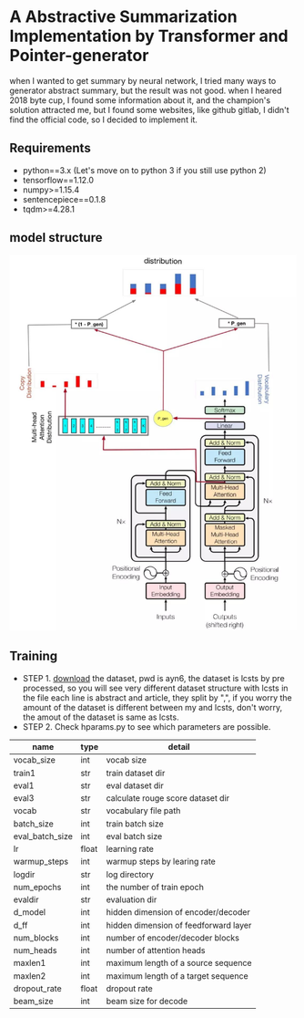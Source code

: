 # A Abstractive Summarization Implementation by Transformer and Pointer-generator
when I wanted to get summary by neural network, I tried many ways to generator abstract summary, but the result was not good.
when I heared 2018 byte cup, I found some information about it, and the champion's solution attracted me, but I found some websites,
like github gitlab, I didn't find the official code, so I decided to implement it.

## Requirements
* python==3.x (Let's move on to python 3 if you still use python 2)
* tensorflow==1.12.0
* numpy>=1.15.4
* sentencepiece==0.1.8
* tqdm>=4.28.1

## model structure
<img src="fig/structure.jpg">

## Training
* STEP 1. [download](https://pan.baidu.com/s/1szq0Wa60AS5ISpM_SNPcbA) the dataset, pwd is ayn6, the dataset is lcsts by pre processed, so you will see very different dataset structure with lcsts in the file
each line is abstract and article, they split by ",", if you worry the amount of the dataset is different between my and lcsts, don't 
worry, the amout of the dataset is same as lcsts. 
* STEP 2. Check hparams.py to see which parameters are possible. 

| name | type | detail |
|--------------------|------|-------------|
vocab_size | int | vocab size
train1 | str | train dataset dir
eval1 | str| eval dataset dir
eval3 | str| calculate rouge score dataset dir
vocab | str| vocabulary file path
batch_size | int| train batch size
eval_batch_size | int| eval batch size
lr | float| learning rate
warmup_steps | int| warmup steps by learing rate
logdir | str| log directory
num_epochs | int| the number of train epoch
evaldir | str| evaluation dir
d_model | int| hidden dimension of encoder/decoder
d_ff | int| hidden dimension of feedforward layer
num_blocks | int| number of encoder/decoder blocks
num_heads | int| number of attention heads
maxlen1 | int| maximum length of a source sequence
maxlen2 | int| maximum length of a target sequence
dropout_rate | float| dropout rate
beam_size | int| beam size for decode

